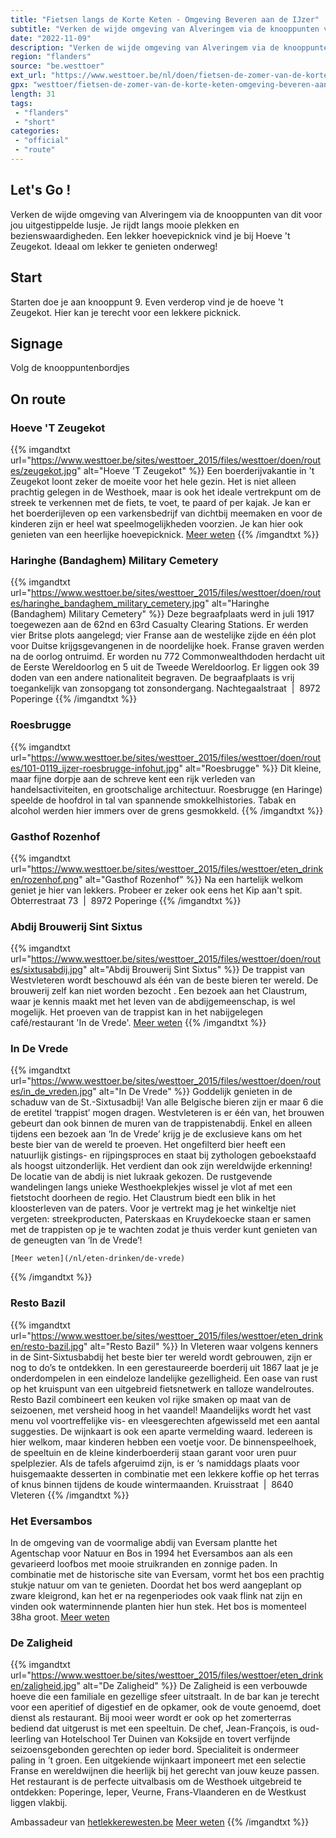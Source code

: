 ```yaml
---
title: "Fietsen langs de Korte Keten - Omgeving Beveren aan de IJzer"
subtitle: "Verken de wijde omgeving van Alveringem via de knooppunten van dit voor jou uitgestippelde lusje"
date: "2022-11-09"
description: "Verken de wijde omgeving van Alveringem via de knooppunten van dit voor jou uitgestippelde lusje"
region: "flanders"
source: "be.westtoer"
ext_url: "https://www.westtoer.be/nl/doen/fietsen-de-zomer-van-de-korte-keten-omgeving-beveren-aan-de-ijzer"
gpx: "westtoer/fietsen-de-zomer-van-de-korte-keten-omgeving-beveren-aan-de-ijzer.gpx"
length: 31
tags:
 - "flanders"
 - "short"
categories:
 - "official"
 - "route"
---
```


## Let's Go ! 

Verken de wijde omgeving van Alveringem via de knooppunten van dit voor jou uitgestippelde lusje. Je rijdt langs mooie plekken en bezienswaardigheden. Een lekker hoevepicknick vind je bij Hoeve 't Zeugekot. Ideaal om lekker te genieten onderweg!

## Start

Starten doe je aan knooppunt 9. Even verderop vind je de hoeve 't Zeugekot. Hier kan je terecht voor een lekkere picknick.

## Signage

Volg de knooppuntenbordjes

## On route

### Hoeve 'T Zeugekot

{{% imgandtxt url="https://www.westtoer.be/sites/westtoer_2015/files/westtoer/doen/routes/zeugekot.jpg" alt="Hoeve 'T Zeugekot" %}}
Een boerderijvakantie in 't Zeugekot loont zeker de moeite voor het hele gezin. Het is niet alleen prachtig gelegen in de Westhoek, maar is ook het ideale vertrekpunt om de streek te verkennen met de fiets, te voet, te paard of per kajak. Je kan er het boerderijleven op een varkensbedrijf van dichtbij meemaken en voor de kinderen zijn er heel wat speelmogelijkheden voorzien.
	Je kan hier ook genieten van een heerlijke hoevepicknick.
[Meer weten](/nl/eten-drinken/t-zeugekot)
{{% /imgandtxt %}}

### Haringhe (Bandaghem) Military Cemetery

{{% imgandtxt url="https://www.westtoer.be/sites/westtoer_2015/files/westtoer/doen/routes/haringhe_bandaghem_military_cemetery.jpg" alt="Haringhe (Bandaghem) Military Cemetery" %}}
Deze begraafplaats werd in juli 1917 toegewezen aan de 62nd en 63rd Casualty Clearing Stations. Er werden vier Britse plots aangelegd; vier Franse aan de westelijke zijde en één plot voor Duitse krijgsgevangenen in de noordelijke hoek. Franse graven werden na de oorlog ontruimd. Er worden nu 772 Commonwealthdoden herdacht uit de Eerste Wereldoorlog en 5 uit de Tweede Wereldoorlog. Er liggen ook 39 doden van een andere nationaliteit begraven. De begraafplaats is vrij toegankelijk van zonsopgang tot zonsondergang.
Nachtegaalstraat  |  8972 Poperinge
{{% /imgandtxt %}}

### Roesbrugge

{{% imgandtxt url="https://www.westtoer.be/sites/westtoer_2015/files/westtoer/doen/routes/101-0119_ijzer-roesbrugge-infohut.jpg" alt="Roesbrugge" %}}
Dit kleine, maar fijne dorpje aan de schreve kent een rijk verleden van handelsactiviteiten, en grootschalige architectuur. Roesbrugge (en Haringe) speelde de hoofdrol in tal van spannende smokkelhistories. Tabak en alcohol werden hier immers over de grens gesmokkeld.
{{% /imgandtxt %}}

### Gasthof Rozenhof

{{% imgandtxt url="https://www.westtoer.be/sites/westtoer_2015/files/westtoer/eten_drinken/rozenhof.png" alt="Gasthof Rozenhof" %}}
Na een hartelijk welkom geniet je hier van lekkers. Probeer er zeker ook eens het Kip aan't spit.
Obterrestraat 73  |  8972 Poperinge
{{% /imgandtxt %}}

### Abdij Brouwerij Sint Sixtus

{{% imgandtxt url="https://www.westtoer.be/sites/westtoer_2015/files/westtoer/doen/routes/sixtusabdij.jpg" alt="Abdij Brouwerij Sint Sixtus" %}}
De trappist van Westvleteren wordt beschouwd als één van de beste bieren ter wereld. De brouwerij zelf kan niet worden bezocht . Een bezoek aan het Claustrum, waar je kennis maakt met het leven van de abdijgemeenschap, is wel mogelijk. Het proeven van de trappist kan in het nabijgelegen café/restaurant 'In de Vrede'.
[Meer weten](/nl/eten-drinken/abdij-brouwerij-sint-sixtus)
{{% /imgandtxt %}}

### In De Vrede

{{% imgandtxt url="https://www.westtoer.be/sites/westtoer_2015/files/westtoer/doen/routes/in_de_vreden.jpg" alt="In De Vrede" %}}
Goddelijk genieten in de schaduw van de St.-Sixtusadbij! Van alle Belgische bieren zijn er maar 6 die de eretitel ‘trappist’ mogen dragen. Westvleteren is er één van, het brouwen gebeurt dan ook binnen de muren van de trappistenabdij. Enkel en alleen tijdens een bezoek aan ‘In de Vrede’ krijg je de exclusieve kans om het beste bier van de wereld te proeven. Het ongefilterd bier heeft een natuurlijk gistings- en rijpingsproces en staat bij zythologen geboekstaafd als hoogst uitzonderlijk. Het verdient dan ook zijn wereldwijde erkenning! De locatie van de abdij is niet lukraak gekozen. De rustgevende wandelingen langs unieke Westhoekplekjes wissel je vlot af met een fietstocht doorheen de regio. Het Claustrum biedt een blik in het kloosterleven van de paters. Voor je vertrekt mag je het winkeltje niet vergeten: streekproducten, Paterskaas en Kruydekoecke staan er samen met de trappisten op je te wachten zodat je thuis verder kunt genieten van de geneugten van ‘In de Vrede’!
	
	[Meer weten](/nl/eten-drinken/de-vrede)
{{% /imgandtxt %}}

### Resto Bazil

{{% imgandtxt url="https://www.westtoer.be/sites/westtoer_2015/files/westtoer/eten_drinken/resto-bazil.jpg" alt="Resto Bazil" %}}
In Vleteren waar volgens kenners in de Sint-Sixtusbabdij het beste bier ter wereld wordt gebrouwen, zijn er nog to do’s te ontdekken. In een gerestaureerde boerderij uit 1867 laat je je onderdompelen in een eindeloze landelijke gezelligheid. Een oase van rust op het kruispunt van een uitgebreid fietsnetwerk en talloze wandelroutes. Resto Bazil combineert een keuken vol rijke smaken op maat van de seizoenen, met versheid hoog in het vaandel! Maandelijks wordt het vast menu vol voortreffelijke vis- en vleesgerechten afgewisseld met een aantal suggesties. De wijnkaart is ook een aparte vermelding waard. Iedereen is hier welkom, maar kinderen hebben een voetje voor. De binnenspeelhoek, de speeltuin en de kleine kinderboerderij staan garant voor uren puur spelplezier. Als de tafels afgeruimd zijn, is er ‘s namiddags plaats voor huisgemaakte desserten in combinatie met een lekkere koffie op het terras of knus binnen tijdens de koude wintermaanden.
Kruisstraat  |  8640 Vleteren
{{% /imgandtxt %}}

### Het Eversambos


In de omgeving van de voormalige abdij van Eversam plantte het Agentschap voor Natuur en Bos in 1994 het Eversambos aan als een gevarieerd loofbos met mooie struikranden en zonnige paden. In combinatie met de historische site van Eversam, vormt het bos een prachtig stukje natuur om van te genieten. Doordat het bos werd aangeplant op zware kleigrond, kan het er na regenperiodes ook vaak flink nat zijn en vinden ook waterminnende planten hier hun stek. Het bos is momenteel 38ha groot.
[Meer weten](/nl/doen/het-eversambos)
### De Zaligheid

{{% imgandtxt url="https://www.westtoer.be/sites/westtoer_2015/files/westtoer/eten_drinken/zaligheid.jpg" alt="De Zaligheid" %}}
De Zaligheid is een verbouwde hoeve die een familiale en gezellige sfeer uitstraalt. In de bar kan je terecht voor een aperitief of digestief en de opkamer, ook de voute genoemd, doet dienst als restaurant. Bij mooi weer wordt er ook op het zomerterras bediend dat uitgerust is met een speeltuin. De chef, Jean-François, is oud-leerling van Hotelschool Ter Duinen van Koksijde en tovert verfijnde seizoensgebonden gerechten op ieder bord. Specialiteit is ondermeer paling in ’t groen. Een uitgekiende wijnkaart imponeert met een selectie Franse en wereldwijnen die heerlijk bij het gerecht van jouw keuze passen. Het restaurant is de perfecte uitvalbasis om de Westhoek uitgebreid te ontdekken: Poperinge, Ieper, Veurne, Frans-Vlaanderen en de Westkust liggen vlakbij.

Ambassadeur van [hetlekkerewesten.be](http://www.hetlekkerewesten.be)
[Meer weten](/nl/eten-drinken/de-zaligheid-0)
{{% /imgandtxt %}}


